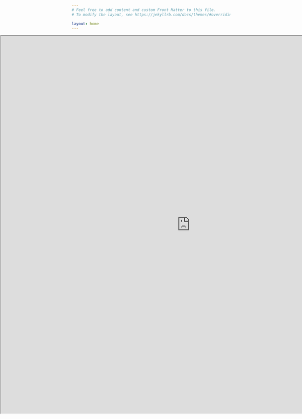 ```yaml
---
# Feel free to add content and custom Front Matter to this file.
# To modify the layout, see https://jekyllrb.com/docs/themes/#overriding-theme-defaults

layout: home
---
```

  
<head>
  <title>Move Embedded Iframe to the Left Example</title>
  <style>
    .iframe-container {
      margin-left: -6cm;
    }
  </style>
</head>
<body>
  <div class="iframe-container">
    <iframe src="https://www.wolframcloud.com/obj/d3a5a4cf-1028-4f22-ad65-da5837e48ff5?_embed=iframe" width="1200" height="1200"></iframe>
  </div>
</body>

